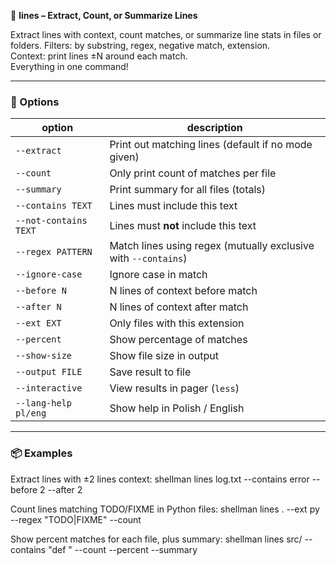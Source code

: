 📏 **lines – Extract, Count, or Summarize Lines**

Extract lines with context, count matches, or summarize line stats in files or folders.
Filters: by substring, regex, negative match, extension.  
Context: print lines ±N around each match.  
Everything in one command!

---

### 🔧 Options

| option           | description |
|------------------|-------------|
| `--extract`      | Print out matching lines (default if no mode given) |
| `--count`        | Only print count of matches per file |
| `--summary`      | Print summary for all files (totals) |
| `--contains TEXT`| Lines must include this text |
| `--not-contains TEXT` | Lines must **not** include this text |
| `--regex PATTERN`| Match lines using regex (mutually exclusive with `--contains`) |
| `--ignore-case`  | Ignore case in match |
| `--before N`     | N lines of context before match |
| `--after N`      | N lines of context after match |
| `--ext EXT`      | Only files with this extension |
| `--percent`      | Show percentage of matches |
| `--show-size`    | Show file size in output |
| `--output FILE`  | Save result to file |
| `--interactive`  | View results in pager (`less`) |
| `--lang-help pl/eng` | Show help in Polish / English |

---

### 📦 Examples

Extract lines with ±2 lines context:
shellman lines log.txt --contains error --before 2 --after 2

Count lines matching TODO/FIXME in Python files:
shellman lines . --ext py --regex "TODO|FIXME" --count

Show percent matches for each file, plus summary:
shellman lines src/ --contains "def " --count --percent --summary
